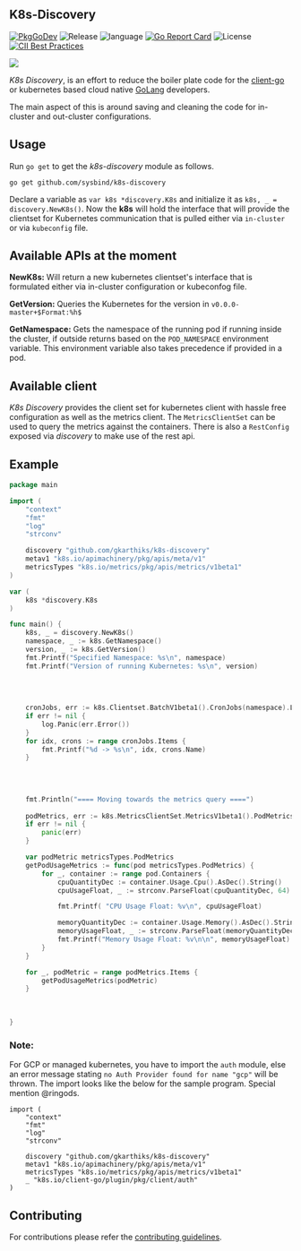 ## K8s-Discovery
[![PkgGoDev](https://pkg.go.dev/badge/github.com/gkarthiks/k8s-discovery)](https://pkg.go.dev/github.com/gkarthiks/k8s-discovery)
![Release](https://img.shields.io/github/tag-date/gkarthiks/k8s-discovery.svg?color=Orange&label=Latest%20Release)
![language](https://img.shields.io/badge/Language-go-blue.svg)
[![Go Report Card](https://goreportcard.com/badge/github.com/gkarthiks/k8s-discovery)](https://goreportcard.com/report/github.com/gkarthiks/k8s-discovery)
![License](https://img.shields.io/github/license/gkarthiks/k8s-discovery.svg)
[![CII Best Practices](https://bestpractices.coreinfrastructure.org/projects/5036/badge)](https://bestpractices.coreinfrastructure.org/projects/5036)

![](go-k8s.png)

*K8s Discovery*, is an effort to reduce the boiler plate code for the [client-go](https://github.com/kubernetes/client-go) or kubernetes based cloud native [GoLang](https://golang.org) developers.

The main aspect of this is around saving and cleaning the code for in-cluster and out-cluster configurations. 


## Usage

Run `go get` to get the *k8s-discovery* module as follows.

```
go get github.com/sysbind/k8s-discovery
```

Declare a variable as `var k8s *discovery.K8s` and initialize it as `k8s, _ = discovery.NewK8s()`. Now the **k8s** will hold the interface that will provide the clientset for Kubernetes communication that is pulled either via `in-cluster` or via `kubeconfig` file.

## Available APIs at the moment

<b>NewK8s:</b> Will return a new kubernetes clientset's interface that is formulated either via in-cluster configuration or kubeconfog file.

<b>GetVersion:</b> Queries the Kubernetes for the version in `v0.0.0-master+$Format:%h$`

<b>GetNamespace:</b> Gets the namespace of the running pod if running inside the cluster, if outside returns based on the `POD_NAMESPACE` environment variable. This environment variable also takes precedence if provided in a pod.

## Available client
*K8s Discovery* provides the client set for kubernetes client with hassle free configuration as well as the metrics client. The `MetricsClientSet` can be used to query the metrics against the containers. There is also a `RestConfig` exposed via *discovery* to make use of the rest api.


## Example
```go
package main

import (
	"context"
	"fmt"
	"log"
	"strconv"

	discovery "github.com/gkarthiks/k8s-discovery"
	metav1 "k8s.io/apimachinery/pkg/apis/meta/v1"
	metricsTypes "k8s.io/metrics/pkg/apis/metrics/v1beta1"
)

var (
	k8s *discovery.K8s
)

func main() {
	k8s, _ = discovery.NewK8s()
	namespace, _ := k8s.GetNamespace()
	version, _ := k8s.GetVersion()
	fmt.Printf("Specified Namespace: %s\n", namespace)
	fmt.Printf("Version of running Kubernetes: %s\n", version)
	
	
	
	
	cronJobs, err := k8s.Clientset.BatchV1beta1().CronJobs(namespace).List(context.Background(), metav1.ListOptions{})
	if err != nil {
		log.Panic(err.Error())
	}
	for idx, crons := range cronJobs.Items {
		fmt.Printf("%d -> %s\n", idx, crons.Name)
	}
	
	
	
	
	fmt.Println("==== Moving towards the metrics query ====")
	
	podMetrics, err := k8s.MetricsClientSet.MetricsV1beta1().PodMetricses(namespace).List(context.Background(), metav1.ListOptions{})
	if err != nil {
		panic(err)
	}

	var podMetric metricsTypes.PodMetrics
	getPodUsageMetrics := func(pod metricsTypes.PodMetrics) {
		for _, container := range pod.Containers {
			cpuQuantityDec := container.Usage.Cpu().AsDec().String()
			cpuUsageFloat, _ := strconv.ParseFloat(cpuQuantityDec, 64)

			fmt.Printf( "CPU Usage Float: %v\n", cpuUsageFloat)

			memoryQuantityDec := container.Usage.Memory().AsDec().String()
			memoryUsageFloat, _ := strconv.ParseFloat(memoryQuantityDec, 64)
			fmt.Printf("Memory Usage Float: %v\n\n", memoryUsageFloat)
		}
	}

	for _, podMetric = range podMetrics.Items {
		getPodUsageMetrics(podMetric)
	}
	
	
	
}
```

### Note:

For GCP or managed kubernetes, you have to import the `auth` module, else an error message stating `no Auth Provider found for name "gcp"` will be thrown. The import looks like the below for the sample program. Special mention @ringods.

```golang
import (
	"context"
	"fmt"
	"log"
	"strconv"

	discovery "github.com/gkarthiks/k8s-discovery"
	metav1 "k8s.io/apimachinery/pkg/apis/meta/v1"
	metricsTypes "k8s.io/metrics/pkg/apis/metrics/v1beta1"
	_ "k8s.io/client-go/plugin/pkg/client/auth"
)
```

## Contributing
For contributions please refer the [contributing guidelines](CONTRIBUTING.md).
